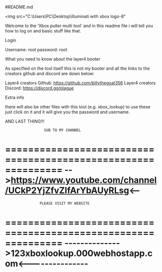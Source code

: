 #README.md

<img src="C:\Users\PC\Desktop\illuminati with xbox logo-8"

Welcome to the 'Xbox puller multi tool' and in this readme file i will tell you how to log on and basic stuff like that.

Login

Username: root
password: root

What you need to know about the layer4 booter

As specified on the tool itself this is not my booter and all the links to the creators github and discord are down below:

Layer4 creators Github: https://github.com/billythegoat356
Layer4 creators Discord: https://discord.gg/plague

Extra info

there will also be other files with this tool (e.g. xbox_lookup) to use these just click on it and it will give you the password and username.


AND LAST THING!!!

                      SUB TO MY CHANNEL
==============================================================
-->https://www.youtube.com/channel/UCkP2YjZfvZIfArYbAUyRLsg<--
==============================================================

                    PLEASE VISIT MY WEBSITE
==============================================================
-------------->123xboxlookup.000webhostapp.com<---------------
==============================================================
